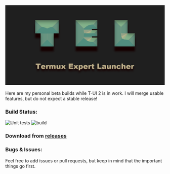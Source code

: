 <img src="https://github.com/t-e-l/artwork/raw/master/github_banner.png" data-canonical-src="https://github.com/t-e-l/artwork/raw/master/github_banner.png"  />

Here are my personal beta builds while T-UI 2 is in work.
I will merge usable features, but do not expect a stable release!


### Build Status:

![Unit tests](https://github.com/t-e-l/tel/workflows/Unit%20tests/badge.svg) ![build](https://api.travis-ci.com/t-e-l/tel.svg?branch=master) 

  

### Download from [releases](https://github.com/tui-expert/tui-expert2/releases/latest)
### Bugs & Issues:
Feel free to add issues or pull requests, but keep in mind that the important things go first.

